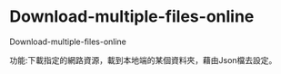 # Download-multiple-files-online
Download-multiple-files-online

功能:下載指定的網路資源，載到本地端的某個資料夾，藉由Json檔去設定。

